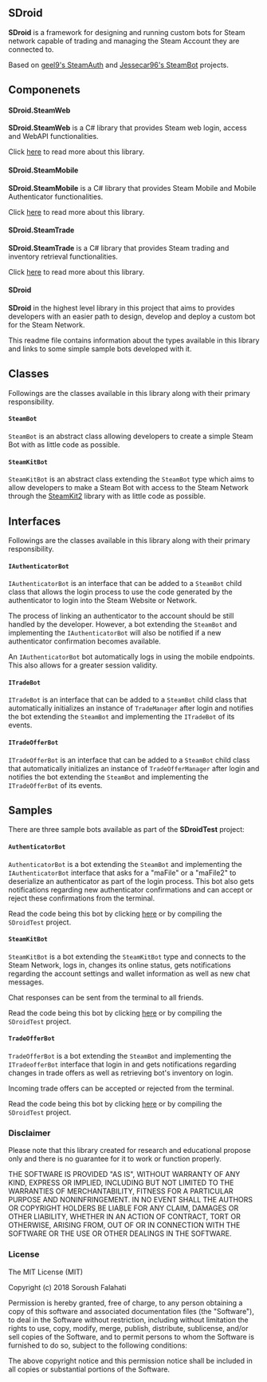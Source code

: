 ## SDroid
**SDroid** is a framework for designing and running custom bots for Steam network capable of trading 
and managing the Steam Account they are connected to. 

Based on [geel9's SteamAuth](https://github.com/geel9/SteamAuth) and [Jessecar96's SteamBot](https://github.com/Jessecar96/SteamBot) projects.

## Componenets
#### SDroid.SteamWeb
**SDroid.SteamWeb** is a C# library that provides Steam web login, access and WebAPI functionalities.

Click [here](/SDroid.SteamWeb/README.md) to read more about this library.

#### SDroid.SteamMobile
**SDroid.SteamMobile** is a C# library that provides Steam Mobile and Mobile Authenticator functionalities.

Click [here](/SDroid.SteamMobile/README.md) to read more about this library.

#### SDroid.SteamTrade
**SDroid.SteamTrade** is a C# library that provides Steam trading and inventory retrieval functionalities.

Click [here](/SDroid.SteamTrade/README.md) to read more about this library.

#### SDroid
**SDroid** in the highest level library in this project that aims to provides developers with an easier path to
design, develop and deploy a custom bot for the Steam Network.

This readme file contains information about the types available in this library and links to some simple
sample bots developed with it.

## Classes
Followings are the classes available in this library along with their primary responsibility.

#### `SteamBot`
`SteamBot` is an abstract class allowing developers to create a simple Steam Bot with as little code as possible.

#### `SteamKitBot`
`SteamKitBot` is an abstract class extending the `SteamBot` type which aims to allow developers
to make a Steam Bot with access to the Steam Network through the [SteamKit2](https://github.com/SteamRE/SteamKit) 
library with as little code as possible.


## Interfaces
Followings are the classes available in this library along with their primary responsibility.

#### `IAuthenticatorBot`
`IAuthenticatorBot` is an interface that can be added to a `SteamBot` child class that allows the login 
process to use the code generated by the authenticator to login into the Steam Website or Network.

The process of linking an authenticator to the account should be still handled by the developer. However, a 
bot extending the `SteamBot` and implementing the `IAuthenticatorBot` will also be notified if a new 
authenticator confirmation becomes available.

An `IAuthenticatorBot` bot automatically logs in using the mobile endpoints. This also allows for a greater
session validity.

#### `ITradeBot`
`ITradeBot` is an interface that can be added to a `SteamBot` child class that automatically initializes an instance of
`TradeManager` after login and notifies the bot extending the `SteamBot` and implementing the `ITradeBot`
of its events.

#### `ITradeOfferBot`
`ITradeOfferBot` is an interface that can be added to a `SteamBot` child class that automatically initializes an instance of
`TradeOfferManager` after login and notifies the bot extending the `SteamBot` and implementing the `ITradeOfferBot`
of its events.



## Samples
There are three sample bots available as part of the **SDroidTest** project:

#### `AuthenticatorBot`
`AuthenticatorBot` is a bot extending the `SteamBot` and implementing the `IAuthenticatorBot` interface that
asks for a "maFile" or a "maFile2" to deserialize an authenticator as part of the login process. This bot also gets
notifications regarding new authenticator confirmations and can accept or reject these confirmations from the terminal.

Read the code being this bot by clicking [here](/SDroidTest/AuthenticatorBot.cs) or by compiling the `SDroidTest` project.

#### `SteamKitBot`
`SteamKitBot` is a bot extending the `SteamKitBot` type and connects to the Steam Network, logs in, changes its online status, gets notifications regarding the account settings and wallet information as well as new chat messages. 

Chat responses can be sent from the terminal to all friends.

Read the code being this bot by clicking [here](/SDroidTest/SteamKitBot.cs) or by compiling the `SDroidTest` project.


#### `TradeOfferBot`
`TradeOfferBot` is a bot extending the `SteamBot` and implementing the `ITradeofferBot` interface that login in and
gets notifications regarding changes in trade offers as well as retrieving bot's inventory on login.

Incoming trade offers can be accepted or rejected from the terminal.

Read the code being this bot by clicking [here](/SDroidTest/TradeOfferBot.cs) or by compiling the `SDroidTest` project.



### Disclaimer
Please note that this library created for research and educational propose only and there is no guarantee for it to work or function properly. 

THE SOFTWARE IS PROVIDED "AS IS", WITHOUT WARRANTY OF ANY KIND, EXPRESS OR
IMPLIED, INCLUDING BUT NOT LIMITED TO THE WARRANTIES OF MERCHANTABILITY,
FITNESS FOR A PARTICULAR PURPOSE AND NONINFRINGEMENT. IN NO EVENT SHALL THE
AUTHORS OR COPYRIGHT HOLDERS BE LIABLE FOR ANY CLAIM, DAMAGES OR OTHER
LIABILITY, WHETHER IN AN ACTION OF CONTRACT, TORT OR OTHERWISE, ARISING FROM,
OUT OF OR IN CONNECTION WITH THE SOFTWARE OR THE USE OR OTHER DEALINGS IN THE
SOFTWARE.



### License
The MIT License (MIT)

Copyright (c) 2018 Soroush Falahati

Permission is hereby granted, free of charge, to any person obtaining a copy
of this software and associated documentation files (the "Software"), to deal
in the Software without restriction, including without limitation the rights
to use, copy, modify, merge, publish, distribute, sublicense, and/or sell
copies of the Software, and to permit persons to whom the Software is
furnished to do so, subject to the following conditions:

The above copyright notice and this permission notice shall be included in all
copies or substantial portions of the Software.


